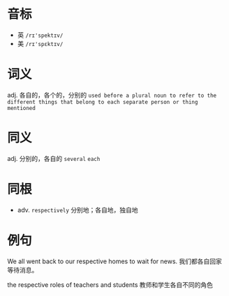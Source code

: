 # 音标

- 英 `/rɪ'spektɪv/`
- 美 `/rɪ'spɛktɪv/`

# 词义

adj. 各自的，各个的，分别的
`used before a plural noun to refer to the different things that belong to each separate person or thing mentioned`

# 同义

adj. 分别的，各自的
`several` `each`

# 同根

- adv. `respectively` 分别地；各自地，独自地

# 例句

We all went back to our respective homes to wait for news.
我们都各自回家等待消息。

the respective roles of teachers and students
教师和学生各自不同的角色


